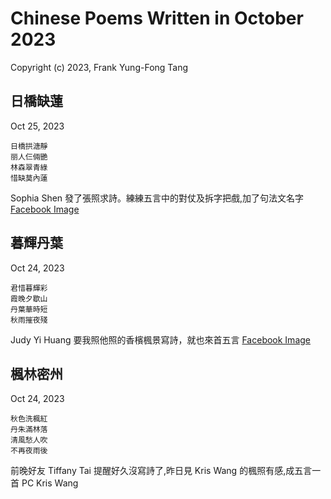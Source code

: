 # Chinese Poems Written in October 2023
Copyright (c) 2023, Frank Yung-Fong Tang

## 日橋缺蓮
Oct 25, 2023 
```
日橋拱溏靜
丽人仨倆艷
林森翠青綠
惜缺莫內蓮
```

Sophia Shen 發了張照求詩。練練五言中的對仗及拆字把戲,加了句法文名字
[Facebook Image](https://www.facebook.com/FrankYFTang/posts/pfbid0qoRXWnf1pc4AF4kJkn5GjsPQBxUmJDQrC7gyeVa6JyYH5aA6QU3GhgTBNANN2ukUl)

## 暮輝丹葉
Oct 24, 2023 
```
君惜暮輝彩
霞晚夕歇山
丹葉華時短
秋雨摧夜殘
```
Judy Yi Huang 要我照他照的香檳楓景寫詩，就也來首五言
[Facebook Image](https://www.facebook.com/FrankYFTang/posts/pfbid08mQc43iZs3s33osad9TBMbdwkWwtuizr4P3SWp6ip5CdWAgmro8sCTHuNyfVqQiZl)

## 楓林密州
Oct 24, 2023 
```
秋色洗楓紅
丹朱滿林落
清風愁人吹
不再夜雨後
```
前晚好友 Tiffany Tai 提醒好久沒寫詩了,昨日見 Kris Wang  的楓照有感,成五言一首
PC Kris Wang

